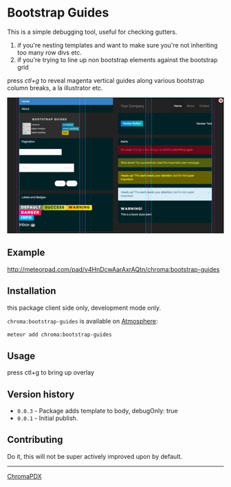 # Bootstrap Guides

This is a simple debugging tool, useful for checking gutters.

1. if you're nesting templates and want to make sure you're not inheriting too many row divs etc.
2. if you're trying to line up non bootstrap elements against the bootstrap grid

press *ctl+g* to reveal magenta vertical guides along various bootstrap column breaks, a la illustrator etc.

![](https://raw.githubusercontent.com/ChromaPDX/meteor-bootstrap-guides/screenshots/img/3columns.png)

## Example

http://meteorpad.com/pad/v4HnDcwAarAxrAQtn/chroma:bootstrap-guides

## Installation

this package client side only, development mode only.

`chroma:bootstrap-guides` is available on [Atmosphere](https://atmospherejs.com/chroma/bootstrap-guides):

```bash
meteor add chroma:bootstrap-guides
```

## Usage

press ctl+g to bring up overlay

## Version history

- `0.0.3` - Package adds template to body, debugOnly: true      
- `0.0.1` - Initial publish.

## Contributing

Do it, this will not be super actively improved upon by default.

***

[ChromaPDX](http://github.com/ChromaPDX)

